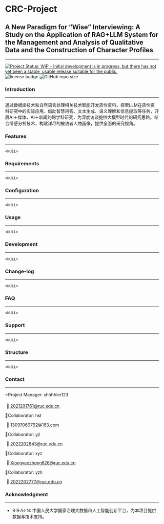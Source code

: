 # CRC-Project

## A New Paradigm for “Wise”  Interviewing: A Study on the Application of RAG+LLM System for the Management and Analysis of Qualitative Data and the Construction of Character Profiles

------

<div align="left">
    <a href="https://www.repostatus.org/#wip">
    <img src="https://www.repostatus.org/badges/latest/wip.svg" alt="Project Status: WIP – Initial development is in progress, but there has not yet been a stable, usable release suitable for the public." />
    </a>
  <img alt="license badge" src="https://img.shields.io/github/repo-size/shhhhier123/CRC-Project">
  <img alt="GitHub repo size" src="https://img.shields.io/github/license/jankapunkt/latexcv">
</div>



### **Introduction**

------

通过数据库技术和自然语言处理相关技术智能开发质性资料，探索LLM在质性资料研究中的实际应用。借助智慧问答、文本生成、语义理解和信息提取等任务，开展AI＋媒体，AI＋新闻的跨学科研究，为深度访谈提供大模型时代的研究思路。结合情感分析技术，构建详尽的被访者人物画像，提供全面的研究视角。



### **Features**

------

`<NULL>`



### **Requirements**

------

`<NULL>`



### **Configuration**

------

`<NULL>`



### **Usage**

------

`<NULL>`



### **Development**

------

`<NULL>`



### **Change-log**

------

`<NULL>`



### **FAQ**

------

`<NULL>`



### **Support**

------

`<NULL>`



### Structure

------

`<NULL>`



### **Contact**

------

⭐Project Manager: shhhhier123

​	:email: [2021201761@ruc.edu.cn](mailto:2021201761@ruc.edu.cn)

🙌Collaborator: hst

​	:email: [13097060792@163.com](mailto:13097060792@163.com)

🙌Collaborator: yjl

​	:email: [2022202843@ruc.edu.cn](mailto:2022202843@ruc.edu.cn)

🙌Collaborator: xyz

​	:email: [Xiongyaozhong626@ruc.edu.cn](mailto:Xiongyaozhong626@ruc.edu.cn)

🙌Collaborator: yzh

​	:email: [2022202777@ruc.edu.cn](mailto:2022202777@ruc.edu.cn)



### **Acknowledgment**

------

- B·R·A·I·N: 中国人民大学国家治理大数据和人工智能创新平台，为本项目提供数据与技术支持。


